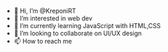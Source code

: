 - 👋 Hi, I’m @KreponiRT
- 👀 I’m interested in web dev
- 🌱 I’m currently learning JavaScript with HTML,CSS 
- 💞️ I’m looking to collaborate on UI/UX design
- 📫 How to reach me 

<!---
KreponiRT/KreponiRT is a ✨ special ✨ repository because its `README.md` (this file) appears on your GitHub profile.
You can click the Preview link to take a look at your changes.
--->

